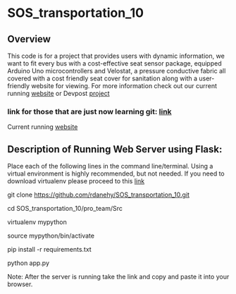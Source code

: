 # SOS_transportation_10
## Overview 
This code is for a project that provides users with dynamic information, we want to fit every bus with a cost-effective seat sensor package, equipped Arduino Uno microcontrollers and Velostat, a pressure conductive fabric all covered with a cost friendly seat cover for sanitation along with a user-friendly website for viewing.
For more information check out our current running [website](https://softstat.herokuapp.com/home) or Devpost [project](https://devpost.com/software/transportation-team-10)




### link for those that are just now learning git: [link](https://www.earthdatascience.org/workshops/intro-version-control-git/basic-git-commands/#:~:text=From%20your%20repository%20page%20on,like%20to%20clone%20your%20repository.)
Current running [website](https://softstat.herokuapp.com/home)

## Description of Running Web Server using Flask:
Place each of the following lines in the command line/terminal. Using a virtual environment is highly recommended, but not needed. If you need to download virtualenv please proceed to this [link](https://pypi.org/project/virtualenv/)

git clone https://github.com/rdanehy/SOS_transportation_10.git

cd SOS_transportation_10/pro_team/Src

virtualenv mypython

source mypython/bin/activate

pip install -r requirements.txt

python app.py

Note: After the server is running take the link and copy and paste it into your browser.
